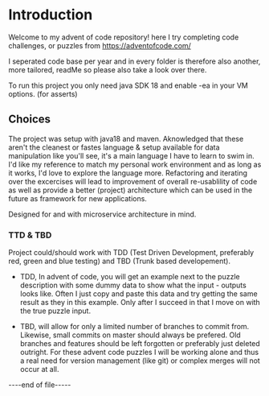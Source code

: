# Introduction
Welcome to my advent of code repository! 
here I try completing code challenges, or puzzles from https://adventofcode.com/

I seperated code base per year and in every folder is therefore also another, more tailored, readMe so please also 
take a look over there. 

To run this project you only need java SDK 18 and enable -ea in your VM options. (for asserts)

## Choices

The project was setup with java18 and maven. Aknowledged that these aren't the cleanest or fastes language & setup available
for data manipulation like you'll see, it's a main language I have to learn to swim in. 
I'd like my reference to match my personal work environment and as long as it works, I'd love to explore the language more. 
Refactoring and iterating over the excercises will lead to improvement of overall re-usablility of code
as well as provide a better (project) architecture which can be used in the future as framework for new applications. 

Designed for and with microservice architecture in mind. 


### TTD & TBD

Project could/should work with TDD (Test Driven Development, preferably red, green and blue testing) and TBD (Trunk based developement). 
  - TDD,
    In advent of code, you will get an example next to the puzzle description with some dummy data to
    show what the input - outputs looks like. Often I just copy and paste this data and try getting the same result as they
    in this example. Only after I succeed in that I move on with the true puzzle input. 

  - TBD, will allow for only a limited number of branches to commit from. Likewise, small commits on master should always be prefered.
    Old branches and features should be left forgotten or preferably just deleted outright. For these advent code puzzles 
    I will be working alone and thus a real need for version management (like git) or complex merges will not occur at all. 

  
----end of file-----
